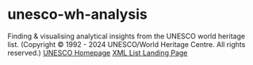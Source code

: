 # unesco-wh-analysis
Finding &amp; visualising analytical insights from the UNESCO world heritage list. (Copyright © 1992 - 2024 UNESCO/World Heritage Centre. All rights reserved.)
[UNESCO Homepage](https://whc.unesco.org)
[XML List Landing Page](https://whc.unesco.org/en/list/xml)
